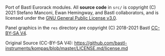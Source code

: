 Port of Bastl Eurorack modules. All **source code** in `src/` is copyright (C) 2021 Stefano Manconi, Ewan Hemingway, and Bastl collaborators, and is licensed under the [GNU General Public License v3.0](LICENSE-GPLv3.txt).

Panel graphics in the `res` directory are copyright (C) 2018-2021 Bastl [CC-BY-SA V4](https://creativecommons.org/licenses/by-sa/4.0/).

Original Source (CC-BY-SA V4):
https://github.com/bastl-instruments/kompas/blob/master/LICENSE.md/license.md